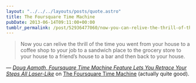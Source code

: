 ```yaml
---
layout: "../../../layouts/posts/quote.astro"
title: The Foursquare Time Machine
pubDate: 2013-06-14T09:11:00+00:00
tumblr_permalink: /post/52936477060/now-you-can-relive-the-thrill-of-the-time-you-went
---
```


> Now you can relive the thrill of the time you went from your house to a coffee shop to your job to a sandwich place to the grocery store to your house to a friend’s house to a bar and then back to your house.

— <cite>[Doug Aamoth, _Foursquare Time Machine Feature Lets You Retrace Your Steps All Laser-Like_](http://techland.time.com/2013/06/13/foursquare-time-machine-feature-lets-you-retrace-your-steps-all-laser-like/)</cite> on <a href="https://foursquare.com/timemachine">The Foursquare Time Machine</a> (actually quite good).
